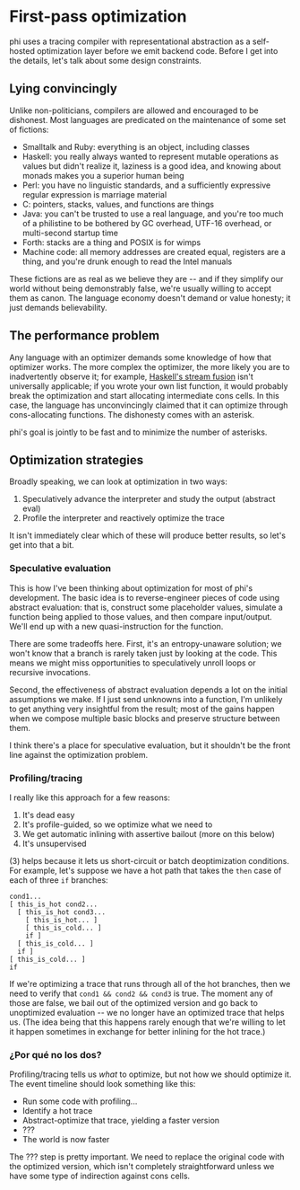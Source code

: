 # First-pass optimization
phi uses a tracing compiler with representational abstraction as a self-hosted
optimization layer before we emit backend code. Before I get into the details,
let's talk about some design constraints.

## Lying convincingly
Unlike non-politicians, compilers are allowed and encouraged to be dishonest.
Most languages are predicated on the maintenance of some set of fictions:

- Smalltalk and Ruby: everything is an object, including classes
- Haskell: you really always wanted to represent mutable operations as values
  but didn't realize it, laziness is a good idea, and knowing about monads makes
  you a superior human being
- Perl: you have no linguistic standards, and a sufficiently expressive regular
  expression is marriage material
- C: pointers, stacks, values, and functions are things
- Java: you can't be trusted to use a real language, and you're too much of a
  philistine to be bothered by GC overhead, UTF-16 overhead, or multi-second
  startup time
- Forth: stacks are a thing and POSIX is for wimps
- Machine code: all memory addresses are created equal, registers are a thing,
  and you're drunk enough to read the Intel manuals

These fictions are as real as we believe they are -- and if they simplify our
world without being demonstrably false, we're usually willing to accept them as
canon. The language economy doesn't demand or value honesty; it just demands
believability.

## The performance problem
Any language with an optimizer demands some knowledge of how that optimizer
works. The more complex the optimizer, the more likely you are to inadvertently
observe it; for example, [Haskell's stream
fusion](https://stackoverflow.com/questions/578063/what-is-haskells-stream-fusion)
isn't universally applicable; if you wrote your own list function, it would
probably break the optimization and start allocating intermediate cons cells. In
this case, the language has unconvincingly claimed that it can optimize through
cons-allocating functions. The dishonesty comes with an asterisk.

phi's goal is jointly to be fast and to minimize the number of asterisks.

## Optimization strategies
Broadly speaking, we can look at optimization in two ways:

1. Speculatively advance the interpreter and study the output (abstract eval)
2. Profile the interpreter and reactively optimize the trace

It isn't immediately clear which of these will produce better results, so let's
get into that a bit.

### Speculative evaluation
This is how I've been thinking about optimization for most of phi's development.
The basic idea is to reverse-engineer pieces of code using abstract evaluation:
that is, construct some placeholder values, simulate a function being applied to
those values, and then compare input/output. We'll end up with a new
quasi-instruction for the function.

There are some tradeoffs here. First, it's an entropy-unaware solution; we won't
know that a branch is rarely taken just by looking at the code. This means we
might miss opportunities to speculatively unroll loops or recursive invocations.

Second, the effectiveness of abstract evaluation depends a lot on the initial
assumptions we make. If I just send unknowns into a function, I'm unlikely to
get anything very insightful from the result; most of the gains happen when we
compose multiple basic blocks and preserve structure between them.

I think there's a place for speculative evaluation, but it shouldn't be the
front line against the optimization problem.

### Profiling/tracing
I really like this approach for a few reasons:

1. It's dead easy
2. It's profile-guided, so we optimize what we need to
3. We get automatic inlining with assertive bailout (more on this below)
4. It's unsupervised

(3) helps because it lets us short-circuit or batch deoptimization conditions.
For example, let's suppose we have a hot path that takes the `then` case of each
of three `if` branches:

```
cond1...
[ this_is_hot cond2...
  [ this_is_hot cond3...
    [ this_is_hot... ]
    [ this_is_cold... ]
    if ]
  [ this_is_cold... ]
  if ]
[ this_is_cold... ]
if
```

If we're optimizing a trace that runs through all of the hot branches, then we
need to verify that `cond1 && cond2 && cond3` is true. The moment any of those
are false, we bail out of the optimized version and go back to unoptimized
evaluation -- we no longer have an optimized trace that helps us. (The idea
being that this happens rarely enough that we're willing to let it happen
sometimes in exchange for better inlining for the hot trace.)

### ¿Por qué no los dos?
Profiling/tracing tells us _what_ to optimize, but not how we should optimize
it. The event timeline should look something like this:

- Run some code with profiling...
- Identify a hot trace
- Abstract-optimize that trace, yielding a faster version
- ???
- The world is now faster

The ??? step is pretty important. We need to replace the original code with the
optimized version, which isn't completely straightforward unless we have some
type of indirection against cons cells.
